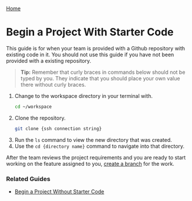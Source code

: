 [Home](./README.md)

# Begin a Project With Starter Code

This guide is for when your team is provided with a Github repository with existing code in it. You should not use this guide if you have not been provided with a existing repository.

> **Tip:** Remember that curly braces in commands below should not be typed by you. They indicate that you should place your own value there without curly braces.

1. Change to the workspace directory in your terminal with.
    ```sh
    cd ~/workspace
    ```
2. Clone the repository.
    ```sh
    git clone {ssh connection string}
    ```
3. Run the `ls` command to view the new directory that was created.
4. Use the `cd {directory name}` command to navigate into that directory.

After the team reviews the project requirements and you are ready to start working on the feature assigned to you, [create a branch](./NEW_BRANCH.md) for the work.

### Related Guides

* [Begin a Project Without Starter Code](./START_LOCAL.md)